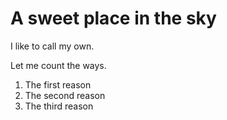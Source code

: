 # A sweet place in the sky

I like to call my own.

Let me count the ways.

1. The first reason
2. The second reason
3. The third reason
